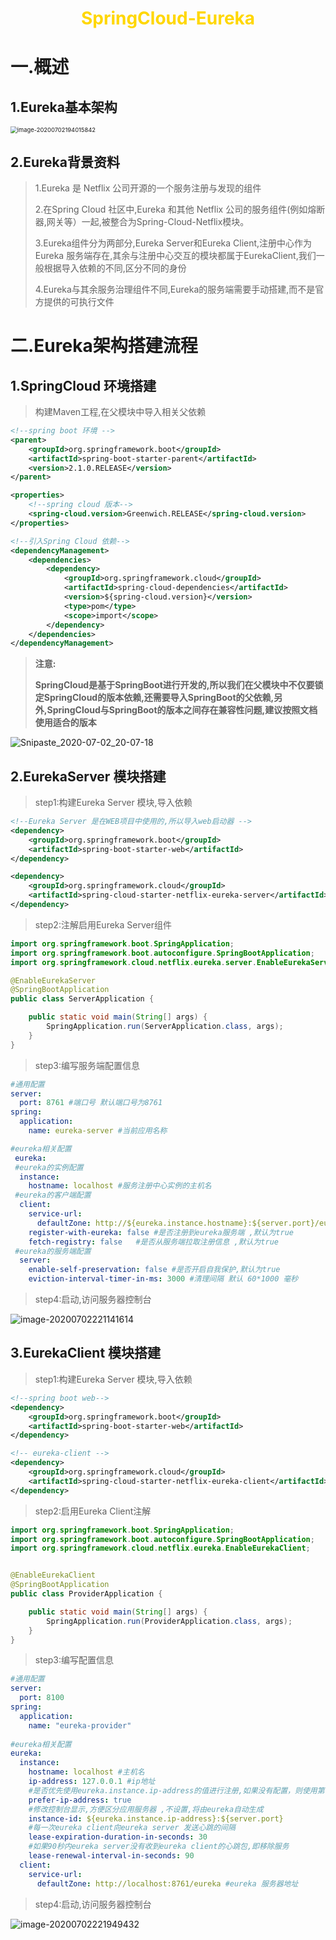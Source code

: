  <center><h1><b><font color='gold'>SpringCloud-Eureka</font></b></h1></center>

# 一.概述

## 1.Eureka基本架构

<img src=".img/image-20200702194015842.png" alt="image-20200702194015842" style="zoom: 67%;" />

## 2.Eureka背景资料

> 1.Eureka 是 Netflix 公司开源的一个服务注册与发现的组件 
>
> 2.在Spring Cloud 社区中,Eureka 和其他 Netflix 公司的服务组件(例如熔断器,网关等）一起,被整合为Spring-Cloud-Netflix模块。
>
> 3.Eureka组件分为两部分,Eureka Server和Eureka Client,注册中心作为Eureka 服务端存在,其余与注册中心交互的模块都属于EurekaClient,我们一般根据导入依赖的不同,区分不同的身份
>
> 4.Eureka与其余服务治理组件不同,Eureka的服务端需要手动搭建,而不是官方提供的可执行文件

# 二.Eureka架构搭建流程

## 1.SpringCloud 环境搭建

>构建Maven工程,在父模块中导入相关父依赖

```xml
<!--spring boot 环境 -->
<parent>
    <groupId>org.springframework.boot</groupId>
    <artifactId>spring-boot-starter-parent</artifactId>
    <version>2.1.0.RELEASE</version>
</parent>

<properties>
    <!--spring cloud 版本-->
    <spring-cloud.version>Greenwich.RELEASE</spring-cloud.version>
</properties>

<!--引入Spring Cloud 依赖-->
<dependencyManagement>
    <dependencies>
        <dependency>
            <groupId>org.springframework.cloud</groupId>
            <artifactId>spring-cloud-dependencies</artifactId>
            <version>${spring-cloud.version}</version>
            <type>pom</type>
            <scope>import</scope>
        </dependency>
    </dependencies>
</dependencyManagement>
```

> **注意:**
>
> **SpringCloud是基于SpringBoot进行开发的,所以我们在父模块中不仅要锁定SpringCloud的版本依赖,还需要导入SpringBoot的父依赖,另外,SpringCloud与SpringBoot的版本之间存在兼容性问题,建议按照文档使用适合的版本**

![Snipaste_2020-07-02_20-07-18](.img/Snipaste_2020-07-02_20-07-18.png)

## 2.EurekaServer 模块搭建

>step1:构建Eureka Server 模块,导入依赖

```xml
<!--Eureka Server 是在WEB项目中使用的,所以导入web启动器 -->
<dependency>
    <groupId>org.springframework.boot</groupId>
    <artifactId>spring-boot-starter-web</artifactId>
</dependency>

<dependency>
    <groupId>org.springframework.cloud</groupId>
    <artifactId>spring-cloud-starter-netflix-eureka-server</artifactId>
</dependency>
```

>step2:注解启用Eureka Server组件

```java
import org.springframework.boot.SpringApplication;
import org.springframework.boot.autoconfigure.SpringBootApplication;
import org.springframework.cloud.netflix.eureka.server.EnableEurekaServer;

@EnableEurekaServer
@SpringBootApplication
public class ServerApplication {

    public static void main(String[] args) {
        SpringApplication.run(ServerApplication.class, args);
    }
}
```

>step3:编写服务端配置信息

```yml
#通用配置
server:
  port: 8761 #端口号 默认端口号为8761
spring:
  application:
    name: eureka-server #当前应用名称  

#eureka相关配置
 eureka:
 #eureka的实例配置 
  instance:
    hostname: localhost #服务注册中心实例的主机名
 #eureka的客户端配置
  client:
    service-url:
      defaultZone: http://${eureka.instance.hostname}:${server.port}/euraka  #eureka server地址
    register-with-eureka: false #是否注册到eureka服务端 ,默认为true
    fetch-registry: false   #是否从服务端拉取注册信息 ,默认为true
 #eureka的服务端配置
  server:
    enable-self-preservation: false #是否开启自我保护,默认为true
    eviction-interval-timer-in-ms: 3000 #清理间隔 默认 60*1000 毫秒   
```

>step4:启动,访问服务器控制台

![image-20200702221141614](.img/image-20200702221141614.png)

## 3.EurekaClient 模块搭建

>step1:构建Eureka Server 模块,导入依赖

```xml
<!--spring boot web-->
<dependency>
    <groupId>org.springframework.boot</groupId>
    <artifactId>spring-boot-starter-web</artifactId>
</dependency>

<!-- eureka-client -->
<dependency>
    <groupId>org.springframework.cloud</groupId>
    <artifactId>spring-cloud-starter-netflix-eureka-client</artifactId>
</dependency>
```

>step2:启用Eureka Client注解

```java
import org.springframework.boot.SpringApplication;
import org.springframework.boot.autoconfigure.SpringBootApplication;
import org.springframework.cloud.netflix.eureka.EnableEurekaClient;


@EnableEurekaClient
@SpringBootApplication
public class ProviderApplication {

    public static void main(String[] args) {
        SpringApplication.run(ProviderApplication.class, args);
    }
}

```

>step3:编写配置信息

```yml
#通用配置
server:
  port: 8100
spring:
  application:
    name: "eureka-provider"
    
#eureka相关配置
eureka:
  instance:
    hostname: localhost #主机名
    ip-address: 127.0.0.1 #ip地址
    #是否优先使用eureka.instance.ip-address的值进行注册,如果没有配置，则使用第一个非回环IP地址进行注册。默认为false
    prefer-ip-address: true
    #修改控制台显示,方便区分应用服务器 ,不设置,将由eureka自动生成
    instance-id: ${eureka.instance.ip-address}:${server.port}
    #每一次eureka client向eureka server 发送心跳的间隔
    lease-expiration-duration-in-seconds: 30  
    #如果90秒内eureka server没有收到eureka client的心跳包,即移除服务
    lease-renewal-interval-in-seconds: 90 
  client:
    service-url:
      defaultZone: http://localhost:8761/eureka #eureka 服务器地址
```

>step4:启动,访问服务器控制台

![image-20200702221949432](.img/image-20200702221949432.png)

